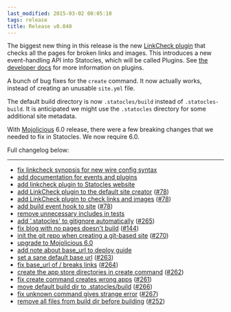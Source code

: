 ```yaml
---
last_modified: 2015-03-02 00:05:10
tags: release
title: Release v0.040
---
```


The biggest new thing in this release is the new [LinkCheck
plugin](/pod/Statocles/Plugin/LinkCheck.html) that checks all the pages for
broken links and images. This introduces a new event-handling API into
Statocles, which will be called Plugins. See [the developer
docs](/pod/Statocles/Help/Develop.html) for more information on plugins.

A bunch of bug fixes for the `create` command. It now actually works, instead
of creating an unusable `site.yml` file.

The default build directory is now `.statocles/build` instead of `.statocles-build`.
It is anticipated we might use the `.statocles` directory for some additional
site metadata.

With [Mojolicious](http://mojolicio.us) 6.0 release, there were a few breaking
changes that we needed to fix in Statocles. We now require 6.0.

Full changelog below:

---

* [fix linkcheck synopsis for new wire config syntax](https://github.com/preaction/Statocles/commit/dc60ccf4bbb1dcba1100c5ba9e1c1b6c4a304b4d)
* [add documentation for events and plugins](https://github.com/preaction/Statocles/commit/349c0020ddb49f1e2ebb48ccf1cf6af703e1b485)
* [add linkcheck plugin to Statocles website](https://github.com/preaction/Statocles/commit/de42da3051ae7e150e1781ae484645958d834a77)
* [add LinkCheck plugin to the default site creator](https://github.com/preaction/Statocles/commit/55d26d3b0da71836dcbcce73fee769b4d067a3e4) ([#78](https://github.com/preaction/Statocles/issues/78))
* [add LinkCheck plugin to check links and images](https://github.com/preaction/Statocles/commit/ed3ae8bcc3dba987740bd2d62fb26bfc7871709d) ([#78](https://github.com/preaction/Statocles/issues/78))
* [add build event hook to site](https://github.com/preaction/Statocles/commit/473566b53e54cec1e406afe862b46df5fcf67e66) ([#78](https://github.com/preaction/Statocles/issues/78))
* [remove unnecessary includes in tests](https://github.com/preaction/Statocles/commit/4e24f06cdc883490fa1696394e53207bb57ba2bd)
* [add '.statocles' to gitignore automatically](https://github.com/preaction/Statocles/commit/71ae827e21ac2b1fb8b9b367a5be34f3c4356e7c) ([#265](https://github.com/preaction/Statocles/issues/265))
* [fix blog with no pages doesn't build](https://github.com/preaction/Statocles/commit/14adfea03e1dda33dfdcc66c9bbbe6950a79a9d2) ([#144](https://github.com/preaction/Statocles/issues/144))
* [init the git repo when creating a git-based site](https://github.com/preaction/Statocles/commit/66156f37512a7f1e0027e377679e6940797b185e) ([#270](https://github.com/preaction/Statocles/issues/270))
* [upgrade to Mojolicious 6.0](https://github.com/preaction/Statocles/commit/e36ddd82f5a8771a07cae2050dd2eef90f099cac)
* [add note about base_url to deploy guide](https://github.com/preaction/Statocles/commit/90b959a61d7e7bc9a1ccf32f8ec70678f00a3878)
* [set a sane default base url](https://github.com/preaction/Statocles/commit/eb3f7b5b3bb1824973f0580144e7614c4661dd8a) ([#263](https://github.com/preaction/Statocles/issues/263))
* [fix base_url of / breaks links](https://github.com/preaction/Statocles/commit/4e415647f05aba43e8f8474c4561c6b5c8ef502f) ([#264](https://github.com/preaction/Statocles/issues/264))
* [create the app store directories in create command](https://github.com/preaction/Statocles/commit/1fe322c1529cd7873b1b74386f94e5c216eec074) ([#262](https://github.com/preaction/Statocles/issues/262))
* [fix create command creates wrong apps](https://github.com/preaction/Statocles/commit/b5a2962e1aa09bea3f89a29d3a7ba502989b1e15) ([#261](https://github.com/preaction/Statocles/issues/261))
* [move default build dir to .statocles/build](https://github.com/preaction/Statocles/commit/280440344bd23160a8dd896994bba1c9672ea246) ([#266](https://github.com/preaction/Statocles/issues/266))
* [fix unknown command gives strange error](https://github.com/preaction/Statocles/commit/db07fa612690d155938b7cf99c6a537bbf4fc6e9) ([#267](https://github.com/preaction/Statocles/issues/267))
* [remove all files from build dir before building](https://github.com/preaction/Statocles/commit/011250435a6c515c2d8018e6f52c56be283bf4a9) ([#252](https://github.com/preaction/Statocles/issues/252))
